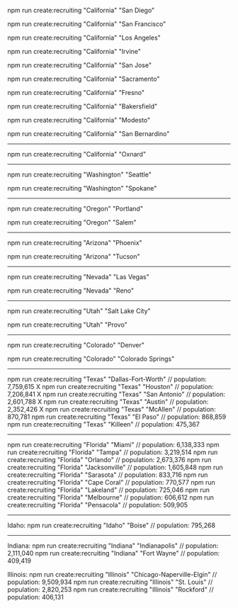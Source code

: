 npm run create:recruiting "California" "San Diego"

npm run create:recruiting "California" "San Francisco"

npm run create:recruiting "California" "Los Angeles"

npm run create:recruiting "California" "Irvine"

npm run create:recruiting "California" "San Jose"

npm run create:recruiting "California" "Sacramento"

npm run create:recruiting "California" "Fresno"

npm run create:recruiting "California" "Bakersfield"

npm run create:recruiting "California" "Modesto"

npm run create:recruiting "California" "San Bernardino"

---

npm run create:recruiting "California" "Oxnard"


---

npm run create:recruiting "Washington" "Seattle"

npm run create:recruiting "Washington" "Spokane"

---

npm run create:recruiting "Oregon" "Portland"

npm run create:recruiting "Oregon" "Salem"

---

npm run create:recruiting "Arizona" "Phoenix"

npm run create:recruiting "Arizona" "Tucson"

---

npm run create:recruiting "Nevada" "Las Vegas"

npm run create:recruiting "Nevada" "Reno"

---

npm run create:recruiting "Utah" "Salt Lake City"

npm run create:recruiting "Utah" "Provo"

---

npm run create:recruiting "Colorado" "Denver"

npm run create:recruiting "Colorado" "Colorado Springs"

---

npm run create:recruiting "Texas" "Dallas-Fort-Worth" // population: 7,759,615 X
npm run create:recruiting "Texas" "Houston" // population: 7,206,841 X
npm run create:recruiting "Texas" "San Antonio" // population: 2,601,788 X
npm run create:recruiting "Texas" "Austin" // population: 2,352,426 X
npm run create:recruiting "Texas" "McAllen" // population: 870,781
npm run create:recruiting "Texas" "El Paso" // population: 868,859
npm run create:recruiting "Texas" "Killeen" // population: 475,367


---

npm run create:recruiting "Florida" "Miami" // population: 6,138,333
npm run create:recruiting "Florida" "Tampa" // population: 3,219,514
npm run create:recruiting "Florida" "Orlando" // population: 2,673,376
npm run create:recruiting "Florida" "Jacksonville" // population: 1,605,848
npm run create:recruiting "Florida" "Sarasota" // population: 833,716
npm run create:recruiting "Florida" "Cape Coral" // population: 770,577
npm run create:recruiting "Florida" "Lakeland" // population: 725,046
npm run create:recruiting "Florida" "Melbourne" // population: 606,612
npm run create:recruiting "Florida" "Pensacola" // population: 509,905

----


Idaho:
npm run create:recruiting "Idaho" "Boise" // population: 795,268

---

Indiana:
npm run create:recruiting "Indiana" "Indianapolis" // population: 2,111,040
npm run create:recruiting "Indiana" "Fort Wayne" // population: 409,419

Illinois:
npm run create:recruiting "Illinois" "Chicago-Naperville-Elgin" // population: 9,509,934
npm run create:recruiting "Illinois" "St. Louis" // population: 2,820,253
npm run create:recruiting "Illinois" "Rockford" // population: 406,131